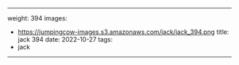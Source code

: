 
---
weight: 394
images:
- https://jumpingcow-images.s3.amazonaws.com/jack/jack_394.png
title: jack 394
date: 2022-10-27
tags:
- jack
---
